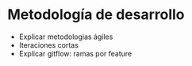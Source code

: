 # Metodología de desarrollo

- Explicar metodologias ágiles
- Iteraciones cortas
- Explicar gitflow: ramas por feature